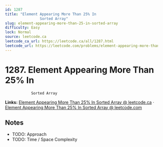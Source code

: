 ```yaml
--- 
id: 1287
title: "Element Appearing More Than 25% In
                Sorted Array"
slug: element-appearing-more-than-25-in-sorted-array
difficulty: Easy
lock: Normal
source: leetcode.ca
leetcode_ca_url: https://leetcode.ca/all/1287.html
leetcode_url: https://leetcode.com/problems/element-appearing-more-than-25-in-sorted-array/
---
```


# 1287. Element Appearing More Than 25% In
                Sorted Array

**Links:** [Element Appearing More Than 25% In
                Sorted Array @ leetcode.ca](https://leetcode.ca/all/1287.html) · [Element Appearing More Than 25% In
                Sorted Array @ leetcode.com](https://leetcode.com/problems/element-appearing-more-than-25-in-sorted-array/)

## Notes
- TODO: Approach
- TODO: Time / Space Complexity

